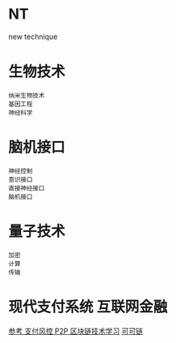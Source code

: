 # NT
new technique

# 生物技术
    纳米生物技术
    基因工程
    神经科学
    
# 脑机接口
    神经控制
    意识接口
    直接神经接口
    脑机接口
    
# 量子技术
    加密
    计算
    传输
    
# 现代支付系统 互联网金融
[参考  支付风控 P2P 区块链技术学习](http://doc.cocolian.cn/)
[可可链](https://github.com/cocolian)
